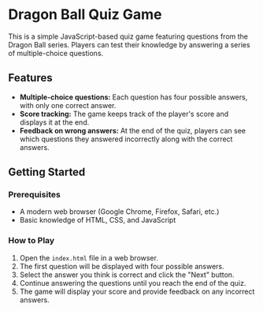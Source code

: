 # Dragon Ball Quiz Game

This is a simple JavaScript-based quiz game featuring questions from the Dragon Ball series. Players can test their knowledge by answering a series of multiple-choice questions.

## Features

- **Multiple-choice questions:** Each question has four possible answers, with only one correct answer.
- **Score tracking:** The game keeps track of the player's score and displays it at the end.
- **Feedback on wrong answers:** At the end of the quiz, players can see which questions they answered incorrectly along with the correct answers.

## Getting Started

### Prerequisites

- A modern web browser (Google Chrome, Firefox, Safari, etc.)
- Basic knowledge of HTML, CSS, and JavaScript

### How to Play

1. Open the `index.html` file in a web browser.
2. The first question will be displayed with four possible answers.
3. Select the answer you think is correct and click the "Next" button.
4. Continue answering the questions until you reach the end of the quiz.
5. The game will display your score and provide feedback on any incorrect answers.

